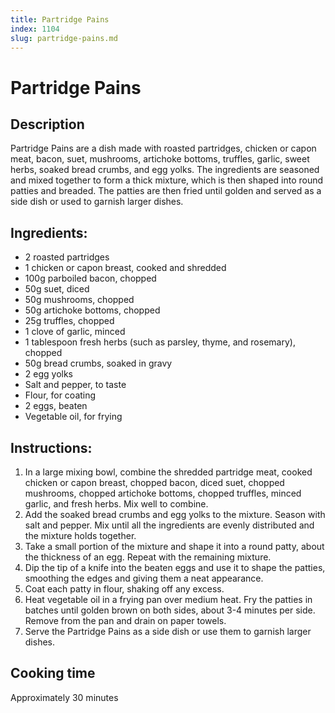 ```yaml
---
title: Partridge Pains
index: 1104
slug: partridge-pains.md
---
```


# Partridge Pains

## Description
Partridge Pains are a dish made with roasted partridges, chicken or capon meat, bacon, suet, mushrooms, artichoke bottoms, truffles, garlic, sweet herbs, soaked bread crumbs, and egg yolks. The ingredients are seasoned and mixed together to form a thick mixture, which is then shaped into round patties and breaded. The patties are then fried until golden and served as a side dish or used to garnish larger dishes.

## Ingredients:
- 2 roasted partridges
- 1 chicken or capon breast, cooked and shredded
- 100g parboiled bacon, chopped
- 50g suet, diced
- 50g mushrooms, chopped
- 50g artichoke bottoms, chopped
- 25g truffles, chopped
- 1 clove of garlic, minced
- 1 tablespoon fresh herbs (such as parsley, thyme, and rosemary), chopped
- 50g bread crumbs, soaked in gravy
- 2 egg yolks
- Salt and pepper, to taste
- Flour, for coating
- 2 eggs, beaten
- Vegetable oil, for frying

## Instructions:
1. In a large mixing bowl, combine the shredded partridge meat, cooked chicken or capon breast, chopped bacon, diced suet, chopped mushrooms, chopped artichoke bottoms, chopped truffles, minced garlic, and fresh herbs. Mix well to combine.
2. Add the soaked bread crumbs and egg yolks to the mixture. Season with salt and pepper. Mix until all the ingredients are evenly distributed and the mixture holds together.
3. Take a small portion of the mixture and shape it into a round patty, about the thickness of an egg. Repeat with the remaining mixture.
4. Dip the tip of a knife into the beaten eggs and use it to shape the patties, smoothing the edges and giving them a neat appearance.
5. Coat each patty in flour, shaking off any excess.
6. Heat vegetable oil in a frying pan over medium heat. Fry the patties in batches until golden brown on both sides, about 3-4 minutes per side. Remove from the pan and drain on paper towels.
7. Serve the Partridge Pains as a side dish or use them to garnish larger dishes.

## Cooking time
Approximately 30 minutes